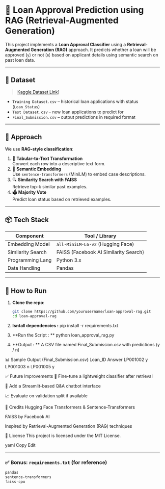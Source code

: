 # 🏦 Loan Approval Prediction using RAG (Retrieval-Augmented Generation)

This project implements a **Loan Approval Classifier** using a **Retrieval-Augmented Generation (RAG)** approach. It predicts whether a loan will be approved (`y`) or not (`n`) based on applicant details using semantic search on past loan data.

---

## 📂 Dataset

> [Kaggle Dataset Link](https://www.kaggle.com/datasets/sonalisingh1411/loan-approval-prediction?select=Training+Dataset.csv)]

- `Training Dataset.csv` – historical loan applications with status (`Loan_Status`)
- `Test Dataset.csv` – new loan applications to predict for
- `Final_Submission.csv` – output predictions in required format

---

## 🧠 Approach

We use **RAG-style classification**:

1. 🔄 **Tabular-to-Text Transformation**  
   Convert each row into a descriptive text form.
2. 🧠 **Semantic Embedding**  
   Use `sentence-transformers` (MiniLM) to embed case descriptions.
3. 🔍 **Similarity Search with FAISS**  
   Retrieve top-k similar past examples.
4. 🗳️ **Majority Vote**  
   Predict loan status based on retrieved examples.

---

## 📦 Tech Stack

| Component        | Tool / Library                        |
|------------------|----------------------------------------|
| Embedding Model  | `all-MiniLM-L6-v2` (Hugging Face)     |
| Similarity Search| FAISS (Facebook AI Similarity Search) |
| Programming Lang | Python 3.x                            |
| Data Handling    | Pandas                                |

---

## 🚀 How to Run

1. **Clone the repo:**
   ```bash
   git clone https://github.com/yourusername/loan-approval-rag.git
   cd loan-approval-rag

2. **Isntall dependencies :**
   pip install -r requirements.txt

3. **Run the Script : **
   python loan_approval_rag.py

4. **Output : **
   A CSV file named Final_Submission.csv with predictions (y / n)


📊 Sample Output (Final_Submission.csv)
Loan_ID	Answer
LP001002	y
LP001003	n
LP001005	y

✅ Future Improvements
🔧 Fine-tune a lightweight classifier after retrieval

💬 Add a Streamlit-based Q&A chatbot interface

📈 Evaluate on validation split if available

🙌 Credits
Hugging Face Transformers & Sentence-Transformers

FAISS by Facebook AI

Inspired by Retrieval-Augmented Generation (RAG) techniques

📜 License
This project is licensed under the MIT License.

yaml
Copy
Edit

---

### ✅ Bonus: `requirements.txt` (for reference)

```txt
pandas
sentence-transformers
faiss-cpu
